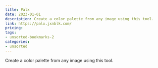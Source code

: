```yaml
---
title: Palx
date: 2023-01-01
description: Create a color palette from any image using this tool.
link: https://palx.jxnblk.com/
pricing: 
tags: 
- unsorted-bookmarks-2 
categories: 
- unsorted 
---
```


Create a color palette from any image using this tool.
